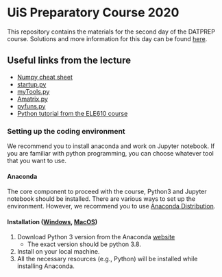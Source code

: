 # UiS Preparatory Course 2020
This repository contains the materials for the second day of the DATPREP course. Solutions and more information for this day can be found [here](http://www.ux.uis.no/~trygve-e/pythonintro.html).

## Useful links from the lecture
- [Numpy cheat sheet](https://s3.amazonaws.com/assets.datacamp.com/blog_assets/Numpy_Python_Cheat_Sheet.pdf)
- [startup.py](http://www.ux.uis.no/~karlsk/ELE610/startup.py)
- [myTools.py](http://www.ux.uis.no/~karlsk/ELE610/myTools.py)
- [Amatrix.py](http://www.ux.uis.no/~karlsk/ELE610/Amatrix.py)
- [pyfuns.py](http://www.ux.uis.no/~karlsk/ELE610/pyfuns.py)
- [Python tutorial from the ELE610 course](http://www.ux.uis.no/~karlsk/ELE610/littPy35.pdf)

### Setting up the coding environment 
We recommend you to install anaconda and work on Jupyter notebook. If you are familiar with python programming, you can choose whatever tool that you want to use.

#### Anaconda
The core component to proceed with the course, Python3 and Jupyter notebook should be installed. There are various ways to set up the environment. However, we recommend you to use [Anaconda Distribution](https://www.anaconda.com/distribution/).

#### Installation ([Windows](resources/jupyternotebook-win.pdf), [MacOS](resources/jupyternotebook-mac.pdf))
1. Download Python 3 version from the Anaconda [website](https://www.anaconda.com/distribution/)
    - The exact version should be python 3.8.
1. Install on your local machine.
1. All the necessary resources (e.g., Python) will be installed while installing Anaconda.
